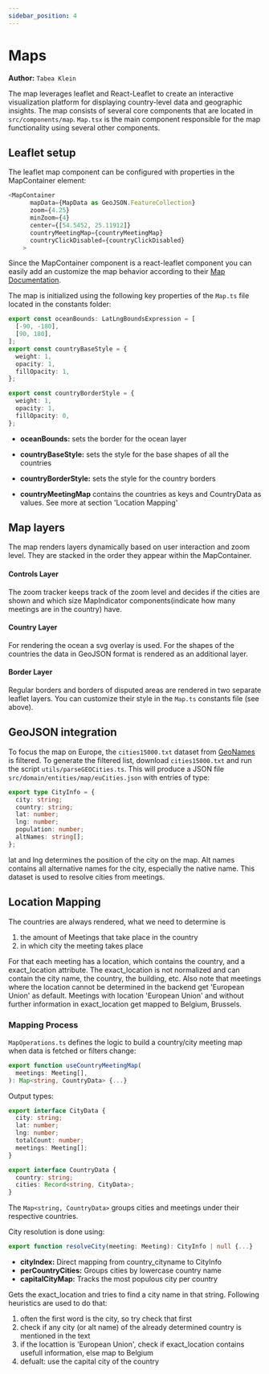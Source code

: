 ```yaml
---
sidebar_position: 4
---
```

# Maps

**Author:** `Tabea Klein`

The map leverages leaflet and React-Leaflet to create an interactive visualization platform for displaying country-level data and geographic insights. The map consists of several core components that are located in ```src/components/map```. ```Map.tsx``` is the main component responsible for the map functionality using several other components.

## Leaflet setup
The leaflet map component can be configured with properties in the MapContainer element:
```ts
<MapContainer
      mapData={MapData as GeoJSON.FeatureCollection}
      zoom={4.25}
      minZoom={4}
      center={[54.5452, 25.11912]}
      countryMeetingMap={countryMeetingMap}
      countryClickDisabled={countryClickDisabled}
    >
```
Since the MapContainer component is a react-leaflet component you can easily add an customize the map behavior according to their [Map Documentation](https://leafletjs.com/reference.html#map).


The map is initialized using the following key properties of the ```Map.ts``` file located in the constants folder:

```ts
export const oceanBounds: LatLngBoundsExpression = [
  [-90, -180],
  [90, 180],
];
export const countryBaseStyle = {
  weight: 1,
  opacity: 1,
  fillOpacity: 1,
};

export const countryBorderStyle = {
  weight: 1,
  opacity: 1,
  fillOpacity: 0,
};

```
- **oceanBounds:** sets the border for the ocean layer
- **countryBaseStyle:** sets the style for the base shapes of all the countries
- **countryBorderStyle:** sets the style for the country borders

- **countryMeetingMap** contains the countries as keys and CountryData as values. See more at section 'Location Mapping'


## Map layers
The map renders layers dynamically based on user interaction and zoom level. They are stacked in the order they appear within the MapContainer.

#### Controls Layer
The zoom tracker keeps track of the zoom level and decides if the cities are shown and which size MapIndicator components(indicate how many meetings are in the country) have.

#### Country Layer
For rendering the ocean a svg overlay is used. For the shapes of the countries the data in GeoJSON format is rendered as
an additional layer.

#### Border Layer
Regular borders and borders of disputed areas are rendered in two separate leaflet layers. You can customize their style
in the ```Map.ts``` constants file (see above).


## GeoJSON integration

To focus the map on Europe, the ```cities15000.txt``` dataset from [GeoNames](https://download.geonames.org/export/dump/) is filtered. To generate the filtered list, download ```cities15000.txt``` and run the script ```utils/parseGEOCities.ts```. This will produce a JSON file ```src/domain/entities/map/euCities.json``` with entries of type:
```ts
export type CityInfo = {
  city: string;
  country: string;
  lat: number;
  lng: number;
  population: number;
  altNames: string[];
};
```
lat and lng determines the position of the city on the map. Alt names contains all alternative names for the city, especially the native name.
This dataset is used to resolve cities from meetings.

## Location Mapping

The countries are always rendered, what we need to determine is
1. the amount of Meetings that take place in the country
2. in which city the meeting takes place

For that each meeting has a location, which contains the country, and a exact_location attribute. The exact_location is not normalized and can contain the city name, the country, the building, etc.
Also note that meetings where the location cannot be determined in the backend get 'European Union' as default.
Meetings with location 'European Union' and without further information in exact_location get mapped to Belgium, Brussels.

### Mapping Process
```MapOperations.ts``` defines the logic to build a country/city meeting map when data is fetched or filters change:

```ts
export function useCountryMeetingMap(
  meetings: Meeting[],
): Map<string, CountryData> {...}
```

Output types: 

```ts
export interface CityData {
  city: string;
  lat: number;
  lng: number;
  totalCount: number;
  meetings: Meeting[];
}

export interface CountryData {
  country: string;
  cities: Record<string, CityData>;
}
```

The ```Map<string, CountryData>``` groups cities and meetings under their respective countries.

City resolution is done using:

```ts
export function resolveCity(meeting: Meeting): CityInfo | null {...}
```

- **cityIndex:** Direct mapping from country_cityname to CityInfo
- **perCountryCities:** Groups cities by lowercase country name
- **capitalCityMap:** Tracks the most populous city per country

Gets the exact_location and tries to find a city name in that string. Following heuristics are used to do that:
1. often the first word is the city, so try check that first
2. check if any city (or alt name) of the already determined country is mentioned in the text
3. if the locattion is 'European Union', check if exact_location contains usefull information, else map to Belgium
4. defualt: use the capital city of the country